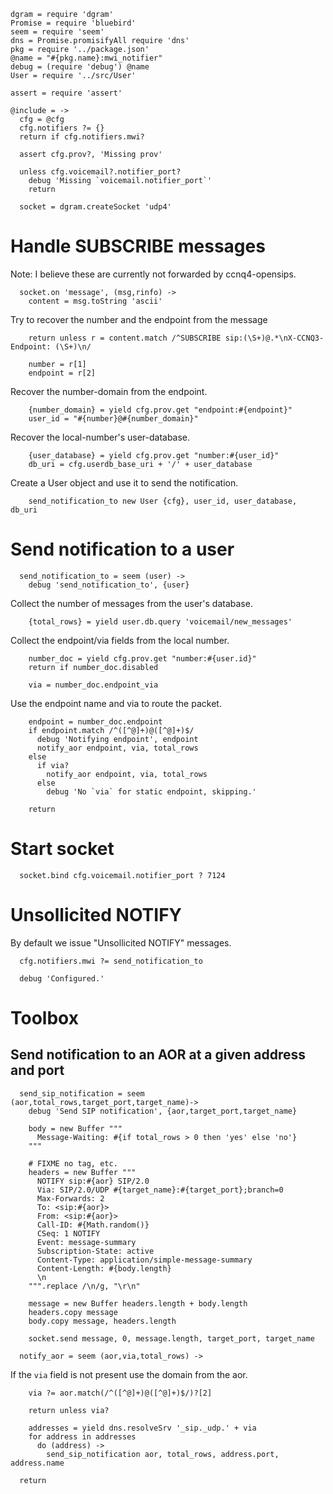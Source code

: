     dgram = require 'dgram'
    Promise = require 'bluebird'
    seem = require 'seem'
    dns = Promise.promisifyAll require 'dns'
    pkg = require '../package.json'
    @name = "#{pkg.name}:mwi_notifier"
    debug = (require 'debug') @name
    User = require '../src/User'

    assert = require 'assert'

    @include = ->
      cfg = @cfg
      cfg.notifiers ?= {}
      return if cfg.notifiers.mwi?

      assert cfg.prov?, 'Missing prov'

      unless cfg.voicemail?.notifier_port?
        debug 'Missing `voicemail.notifier_port`'
        return

      socket = dgram.createSocket 'udp4'

Handle SUBSCRIBE messages
=========================

Note: I believe these are currently not forwarded by ccnq4-opensips.

      socket.on 'message', (msg,rinfo) ->
        content = msg.toString 'ascii'

Try to recover the number and the endpoint from the message

        return unless r = content.match /^SUBSCRIBE sip:(\S+)@.*\nX-CCNQ3-Endpoint: (\S+)\n/

        number = r[1]
        endpoint = r[2]

Recover the number-domain from the endpoint.

        {number_domain} = yield cfg.prov.get "endpoint:#{endpoint}"
        user_id = "#{number}@#{number_domain}"

Recover the local-number's user-database.

        {user_database} = yield cfg.prov.get "number:#{user_id}"
        db_uri = cfg.userdb_base_uri + '/' + user_database

Create a User object and use it to send the notification.

        send_notification_to new User {cfg}, user_id, user_database, db_uri

Send notification to a user
===========================

      send_notification_to = seem (user) ->
        debug 'send_notification_to', {user}

Collect the number of messages from the user's database.

        {total_rows} = yield user.db.query 'voicemail/new_messages'

Collect the endpoint/via fields from the local number.

        number_doc = yield cfg.prov.get "number:#{user.id}"
        return if number_doc.disabled

        via = number_doc.endpoint_via

Use the endpoint name and via to route the packet.

        endpoint = number_doc.endpoint
        if endpoint.match /^([^@]+)@([^@]+)$/
          debug 'Notifying endpoint', endpoint
          notify_aor endpoint, via, total_rows
        else
          if via?
            notify_aor endpoint, via, total_rows
          else
            debug 'No `via` for static endpoint, skipping.'

        return

Start socket
============

      socket.bind cfg.voicemail.notifier_port ? 7124

Unsollicited NOTIFY
===================

By default we issue "Unsollicited NOTIFY" messages.

      cfg.notifiers.mwi ?= send_notification_to

      debug 'Configured.'

Toolbox
=======

Send notification to an AOR at a given address and port
-------------------------------------------------------

      send_sip_notification = seem (aor,total_rows,target_port,target_name)->
        debug 'Send SIP notification', {aor,target_port,target_name}

        body = new Buffer """
          Message-Waiting: #{if total_rows > 0 then 'yes' else 'no'}
        """

        # FIXME no tag, etc.
        headers = new Buffer """
          NOTIFY sip:#{aor} SIP/2.0
          Via: SIP/2.0/UDP #{target_name}:#{target_port};branch=0
          Max-Forwards: 2
          To: <sip:#{aor}>
          From: <sip:#{aor}>
          Call-ID: #{Math.random()}
          CSeq: 1 NOTIFY
          Event: message-summary
          Subscription-State: active
          Content-Type: application/simple-message-summary
          Content-Length: #{body.length}
          \n
        """.replace /\n/g, "\r\n"

        message = new Buffer headers.length + body.length
        headers.copy message
        body.copy message, headers.length

        socket.send message, 0, message.length, target_port, target_name

      notify_aor = seem (aor,via,total_rows) ->

If the `via` field is not present use the domain from the aor.

        via ?= aor.match(/^([^@]+)@([^@]+)$/)?[2]

        return unless via?

        addresses = yield dns.resolveSrv '_sip._udp.' + via
        for address in addresses
          do (address) ->
            send_sip_notification aor, total_rows, address.port, address.name

      return

